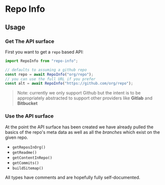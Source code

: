# Repo Info

## Usage

### Get The API surface

First you want to get a `repo` based API:

```ts
import RepoInfo from "repo-info";

// defaults to assuming a github repo
const repo = await RepoInfo("org/repo");
// you can use the full URL if you prefer
const alt = await RepoInfo("https://github.com/org/repo");
```

> Note: currently we only support Github but the intent is to be appropriately abstracted to support
> other providers like **Gitlab** and **Bitbucket**

### Use the API surface

At the point the API surface has been created we have already pulled the basics of the repo's meta data as well as all the _branches_ which exist on the given repo.

- `getReposInOrg()`
- `getReadme()`
- `getContentInRepo()`
- `getCommits()`
- `buildSitemap()`

All types have comments and are hopefully fully self-documented.
